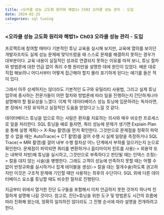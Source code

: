 ```yaml
---
title: <오라클 성능 고도화 원리와 해법1> Ch03 오라클 성능 관리 - 도입
date: 2024-02-25
categories: sql tuning
---
```



### <오라클 성능 고도화 원리와 해법1> Ch03 오라클 성능 관리 - 도입

프로젝트에 참여할 때마다 기본적인 튜닝 교육을 실시해 보지만, 교육에 열의를 보이던 개발자조차도 실제 성능 문제에 맞닥뜨렸을 때 스스로 문제를 해결하지 못하는 경우가 대부분이다. 교육 내용이 실질적인 성과로 연결되지 못하는 이유를 따져 보니, 튜닝 절차와 방법론에 대한 언급 없이 쿼리 수행 원리만을 설명한 데에 원인이 있었다. 배운 대로 직접 해보려니 어디서부터 어떻게 접근해야 할지 몰라 포기하게 된다는 얘기를 들은 적이 있다.

그래서 아주 상세하지는 않더라도 기본적인 도구와 유틸리티 사용법, 그리고 실제 튜닝 업무에 종사하는 전문가들이 어떤 절차와 방법론에 따라 일을 진행하는지 간단하게나마 설명해야 할 필요성을 느꼈다. 이제 막 데이터베이스 성능 튜닝에 입문하려는 독자라면, 본 장에서 가장 유익하고 실질적인 도움을 얻었다고 느낄 것 같다.

데이터베이스 튜닝을 업으로 하는 사람은 환자를 치료하는 의사와 매우 비슷한 프로세스로 일을 처리한다. SQL 튜닝을 예로 들자면, 쿼리 성능에 문제가 생기면 Explain Plan을 통해 실행 계획(-> X-Ray 촬영)을 먼저 확인한다. 그것만으로 문제점을 정확히 파악할 수 없을 때는 AutoTrace(-> CT 촬영)를 걸어 수행 시 실제 일량을 측정하거나 SQL Trace(-> MRI 촬영)를 걸어 내부 수행 절차상 어느 단계에서 부하를 일으키는지 눈으로 확인한다. 문제점이 파악되면 쿼리를 변환하거나 옵티마이저 힌트를 사용(-> 외용약 또는 내복약 처방)해 튜닝을 실시하고, 그것만으로 부족하다고 판단될 때는 인덱스 조정(-> 칼을 대지 않는 시술)을 병행한다. 그래도 고객이 성능에 만족하지 못할 때는 어쩔 수 없이 반정규화를 실시하거나 집계 테이블을 생성(-> 칼을 대는 절개수술)하도록 권고하지만 이것은 구조적 문제에 기인할 때만 사용하는 최후의 수단이다. SQL 외에 다른 데이터베이스 요소를 튜닝할 때도 비슷한 절차로 진행된다.

지금부터 위에서 열거한 진단 도구들을 포함해서 미처 언급하지 못한 것까지 하나씩 친절하게 설명해 나갈 것이다. 참고로, 진단•튜닝을 위한 도구 및 방법론도 시간의 흐름에 따라 진화해 왔는데, 정확히 일치하진 않더라도 그 진행 순서에 따라 설명을 전개하려고 한다.

